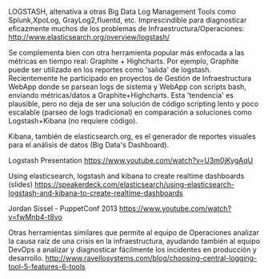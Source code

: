 
LOGSTASH, altenativa a otras Big Data Log Management Tools como Splunk,XpoLog, GrayLog2,fluentd, etc. Imprescindible para diagnosticar eficazmente muchos de los problemas de Infraestructura/Operaciones: 
http://www.elasticsearch.org/overview/logstash/

Se complementa bien con otra herramienta popular más enfocada a las métricas en tiempo real: Graphite + Highcharts. Por ejemplo, Graphite puede ser utilizado en los reportes como 'salida' de logstash. Recientemente he participado en proyectos de Gestión de Infraestructura WebApp donde se parsean logs de sistema y WebApp con scripts bash, enviando métricas/datos a Graphite+Highcharts. Esta 'tendencia' es plausible, pero no deja de ser una solución de código scripting lento y poco escalable (parseo de logs tradicional) en comparación a soluciones como Logstash+Kibana (no requiere código).

Kibana, también de elasticsearch.org, es el generador de reportes visuales para el análisis de datos (Big Data's Dashboard).

Logstash Presentation https://www.youtube.com/watch?v=U3m0jKygAqU

Using elasticsearch, logstash and kibana to create realtime dashboards (slides) https://speakerdeck.com/elasticsearch/using-elasticsearch-logstash-and-kibana-to-create-realtime-dashboards

Jordan Sissel - PuppetConf 2013 https://www.youtube.com/watch?v=fwMnb4-t8vo

Otras herramientas similares que permite al equipo de Operaciones analizar la causa raíz de una crisis en la infraestructura, ayudando también al equipo DevOps a analizar y diagnosticar fácilmente los incidentes en producción y desarrollo.
http://www.ravellosystems.com/blog/choosing-central-logging-tool-5-features-6-tools
